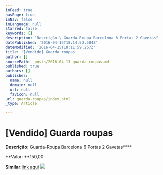 ```yaml
---
inFeed: true
hasPage: true
inNav: false
inLanguage: null
starred: false
keywords: []
description: "Descrição:\_Guarda-Roupa Barcelona 6 Portas 2 Gavetas"
datePublished: '2016-04-15T18:14:52.504Z'
dateModified: '2016-04-15T18:11:59.267Z'
title: '[Vendido] Guarda roupas'
author: []
sourcePath: _posts/2016-04-13-guarda-roupas.md
published: true
authors: []
publisher:
  name: null
  domain: null
  url: null
  favicon: null
url: guarda-roupas/index.html
_type: Article

---
```

# \[Vendido\] Guarda roupas

**Descrição:** Guarda-Roupa Barcelona 6 Portas 2 Gavetas****

**Valor: **150,00

**Similar:**[link aqui][0]
![](https://the-grid-user-content.s3-us-west-2.amazonaws.com/0f721ba7-1495-4b9d-9304-59e647a3b9a3.jpg)

[0]: http://www.pontofrio.com.br/Moveis/DormitoriosQuartos/Roupeiros/Guarda-Roupa-Barcellona-Moveis-Porto-com-6-Portas-e-2-Gavetas-2488613.html?gclid=CjwKEAjwubK4BRC1xczKrZyj3mkSJAC6ntgrdTmXbixuannm23pnTLd5dGTn4drJuZeBZov76z_GtxoCpLPw_wcB&utm_medium=cpc&utm_source=gp_pla&s_kwcid=AL!427!3!97121719258!!!g!61865531738!&utm_campaign=Auto_Shopping&ef_id=VfuNGgAAAIXOyQBz:20160413033153:s